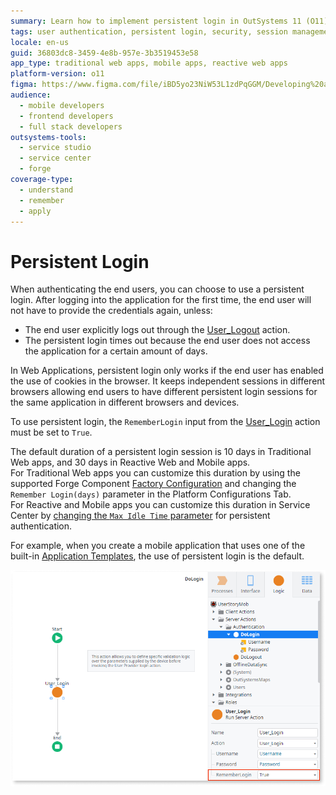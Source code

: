 ```yaml
---
summary: Learn how to implement persistent login in OutSystems 11 (O11) to maintain user sessions across devices without repeated logins.
tags: user authentication, persistent login, security, session management, cookies
locale: en-us
guid: 36803dc8-3459-4e8b-957e-3b3519453e58
app_type: traditional web apps, mobile apps, reactive web apps
platform-version: o11
figma: https://www.figma.com/file/iBD5yo23NiW53L1zdPqGGM/Developing%20an%20Application?node-id=280:111
audience:
  - mobile developers
  - frontend developers
  - full stack developers
outsystems-tools:
  - service studio
  - service center
  - forge
coverage-type:
  - understand
  - remember
  - apply
---
```


# Persistent Login

When authenticating the end users, you can choose to use a persistent login. After logging into the application for the first time, the end user will not have to provide the credentials again, unless:

* The end user explicitly logs out through the [User_Logout](<../../../ref/apis/auto/users-api.final.md#User_Logout>) action.
* The persistent login times out because the end user does not access the application for a certain amount of days.

In Web Applications, persistent login only works if the end user has enabled the use of cookies in the browser. It keeps independent sessions in different browsers allowing end users to have different persistent login sessions for the same application in different browsers and devices.

To use persistent login, the `RememberLogin` input from the [User_Login](<../../../ref/apis/auto/users-api.final.md#User_Login>) action must be set to `True`.

The default duration of a persistent login session is 10 days in Traditional Web apps, and 30 days in Reactive Web and Mobile apps.  
For Traditional Web apps you can customize this duration by using the supported Forge Component [Factory Configuration](https://www.outsystems.com/forge/component/25/factory-configuration/) and changing the `Remember Login(days)` parameter in the Platform Configurations Tab.  
For Reactive and Mobile apps you can customize this duration in Service Center by [changing the `Max Idle Time` parameter](<../../../security/configure-authentication.md#configure-app-authentication-settings>) for persistent authentication.

For example, when you create a mobile application that uses one of the built-in [Application Templates](<../../../building-apps/application-templates/intro.md>), the use of persistent login is the default.

![Screenshot showing the 'Remember Login' option enabled in the user login settings for persistent authentication](images/userlogin-remember.png "Persistent Login Option")
